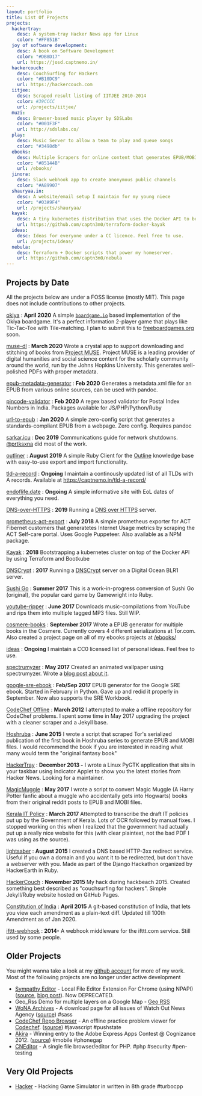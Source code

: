 ```yaml
---
layout: portfolio
title: List Of Projects
projects:
  hackertray:
    desc: A system-tray Hacker News app for Linux
    color: "#FF851B"
  joy of software development:
    desc: A book on Software Development
    color: "#DB8D17"
    url: https://josd.captnemo.in/
  hackercouch:
    desc: CouchSurfing for Hackers
    color: "#B10DC9"
    url: https://hackercouch.com
  iitjee:
    desc: Scraped result listing of IITJEE 2010-2014
    color: #39CCCC
    url: /projects/iitjee/
  muzi:
    desc: Browser-based music player by SDSLabs
    color: "#001F3F"
    url: http://sdslabs.co/
  play:
    desc: Music Server to allow a team to play and queue songs
    color: "#3498db"
  ebooks:
    desc: Multiple Scrapers for online content that generates EPUB/MOBI files
    color: "#85144B"
    url: /ebooks/
  jinora:
    desc: Slack webhook app to create anonymous public channels
    color: "#A89907"
  shauryaa.in:
    desc: A website/email setup I maintain for my young niece
    color: "#03A9F4"
    url: /projects/shauryaa/
  kayak:
    desc: A tiny kubernetes distribution that uses the Docker API to bootstrap a control plane
    url: https://github.com/captn3m0/terraform-docker-kayak
  ideas:
    desc: Ideas for everyone under a CC licence. Feel free to use.
    url: /projects/ideas/
  nebula:
    desc: Terraform + Docker scripts that power my homeserver.
    url: https://github.com/captn3m0/nebula
---
```


## Projects by Date

All the projects below are under a FOSS license (mostly MIT). This page does not include contributions to other projects.

[okiya](https://github.com/captn3m0/okiya)
: **April 2020** A simple [`boardgame.io`](https://boardgame.io) based implementation of the Okiya boardgame. It's a perfect information 2-player game that plays like Tic-Tac-Toe with Tile-matching. I plan to submit this to [freeboardgames.org](https://freeboardgames.org) soon.

[muse-dl][muse]
: **March 2020** Wrote a crystal app to support downloading and stitching of books from [Project MUSE](https://muse.jhu.edu/). Project MUSE is a leading provider of digital humanities and social science content for the scholarly community around the world, run by the Johns Hopkins University. This generates well-polished PDFs with proper metadata.

[epub-metadata-generator][emg]
: **Feb 2020** Generates a metadata.xml file for an EPUB from various online sources, can be used with pandoc.

[pincode-validator][pincode]
: **Feb 2020** A regex based validator for Postal Index Numbers in India. Packages available for JS/PHP/Python/Ruby

[url-to-epub][url-to-epub]
: **Jan 2020** A simple zero-config script that generates a standards-compliant EPUB from a webpage. Zero config. Requires pandoc

[sarkar.icu][sarkar.icu]
: **Dec 2019** Communications guide for network shutdowns. [@prtksxna](https://twitter.com/prtksxna) did most of the work.

[outliner][outliner]
: **August 2019** A simple Ruby Client for the [Outline](https://www.getoutline.com/) knowledge base with easy-to-use export and import functionality.

[tld-a-record][tld]
: **Ongoing** I maintain a continously updated list of all TLDs with A records. Available at https://captnemo.in/tld-a-record/

[endoflife.date][eoldate]
: **Ongoing** A simple informative site with EoL dates of everything you need.

[DNS-over-HTTPS][doh]
: **2019** Running a [DNS over HTTPS](https://hacks.mozilla.org/2018/05/a-cartoon-intro-to-dns-over-https/) server.

[prometheus-act-export][pae]
: **July 2018** A simple prometheus exporter for ACT Fibernet customers that generatetes Internet Usage metrics by scraping the ACT Self-care portal. Uses Google Puppeteer. Also available as a NPM package.

[Kayak][kayak]
: **2018** Bootstrapping a kubernetes cluster on top of the Docker API by using Terraform and Bootkube

[DNSCrypt](/dnscrypt/)
: **2017** Running a [DNSCrypt](https://dnscrypt.info) server on a Digital Ocean BLR1 server.

[Sushi Go][sushigo]
: **Summer 2017** This is a work-in-progress conversion of Sushi Go (original), the popular card game by Gamewright into Ruby.

[youtube-ripper][ytripper]
: **June 2017** Downloads music-compilations from YouTube and rips them into multiple tagged MP3 files. Still WIP.

[cosmere-books][cosmere]
: **September 2017** Wrote a EPUB generator for multiple books in the Cosmere. Currently covers 4 different serializations at Tor.com. Also created a project page on all of my ebooks projects at [/ebooks/](/ebooks/)

[ideas][ideas]
: **Ongoing** I maintain a CC0 licensed list of personal ideas. Feel free to use.

[spectrumyzer][spectrumyzer]
: **May 2017** Created an animated wallpaper using spectrumyzer. Wrote a [blog post about it](/blog/2017/05/01/spectrumyzer-visualization/).

[google-sre-ebook][sre]
: **Feb/Sep 2017** EPUB generator for the Google SRE ebook. Started in February in Python. Gave up and redid it properly in September. Now also supports the SRE Workbook.

[CodeChef Offline][codechef]
: **March 2012** I attempted to make a offline repository for CodeChef problems. I spent some time in May 2017 upgrading the project with a cleaner scraper and a Jekyll base.

[Hoshruba][hoshruba]
: **June 2015** I wrote a script that scraped Tor's serialized publication of the first book in Hoshruba series to generate EPUB and MOBI files. I would recommend the book if you are interested in reading what many would term the "original fantasy book"

[HackerTray][hackertray]
: **December 2013 -** I wrote a Linux PyGTK application that sits in your taskbar using Indicator Applet to show you the latest stories from Hacker News. Looking for a maintainer.

[MagicMuggle][magicmuggle]
: **May 2017** I wrote a script to convert Magic Muggle (A Harry Potter fanfic about a muggle who accidentally gets into Hogwarts) books from their original reddit posts to EPUB and MOBI files.

[Kerala IT Policy][kerala-it]
: **March 2017** Attempted to transcribe the draft IT policies put up by the Government of Kerala. Lots of OCR followed by manual fixes. I stopped working on this when I realized that the government had actually put up a really nice website for this (with clear plaintext, not the bad PDF I was using as the source).

[lightsaber][lightsaber]
: **August 2015** I created a DNS based HTTP-3xx redirect service. Useful if you own a domain and you want it to be redirected, but don't have a webserver with you. Made as part of the Django Hackathon organized by HackerEarth in Ruby.

[HackerCouch][hackercouch]
: **November 2015** My hack during hackbeach 2015. Created something best described as "couchsurfing for hackers". Simple Jekyll/Ruby website hosted on GitHub Pages.

[Constitution of India][cons]
: **April 2015** A git-based constitution of India, that lets you view each amendment as a plain-text diff. Updated till 100th Amendment as of Jan 2020.

[ifttt-webhook][ifttt]
: **2014-** A webhook middleware for the ifttt.com service. Still used by some people.

## Older Projects

You might wanna take a look at my [github account](https://github.com/captn3m0) for more of my work. Most of the following projects are no longer under active development

- [Sympathy Editor](/sympathy) - Local File Editor Extension For Chrome (using NPAPI) ([source](https://github.com/captn3m0/sympathy), [blog post](http://captnemo.in/blog/2012/05/20/sympathy-editor/)). Now DEPRECATED.
- Geo_Rss Demo for multiple layers on a Google Map - [Geo RSS](./geo_rss/)
- [WoNA Archives](/wona/) - A download page for all issues of Watch Out News Agency ([source](https://github.com/captn3m0/wona/)) #sass
- [CodeChef Repo Browser](/codechef/) - An offline practice problem viewer for [Codechef](http://codechef.com). ([source](https://github.com/captn3m0/codechef/)) #javascript #pushstate
- [Akira](http://captnemo.in/blog/2012/05/23/phonegap-blog-post/) - Winning entry to the Adobe Express Apps Contest @ Cognizance 2012. ([source](https://github.com/captn3m0/akira)) #mobile #phonegap
- [CNEditor](https://github.com/captn3m0/cneditor) - A single file browser/editor for PHP. #php #security #pen-testing

## Very Old Projects

- [Hacker](https://github.com/captn3m0/hacker) - Hacking Game Simulator in written in 8th grade #turbocpp

[cosmere]: https://github.captnemo.in/cosmere-books
[hackercouch]: https://hackercouch.com
[lightsaber]: https://lightsaber.captnemo.in
[kerala-it]: https://github.captnemo.in/kerala-it
[magicmuggle]: https://github.captnemo.in/magicmuggle
[hackertray]: https://github.captnemo.in/hackertray
[hoshruba]: https://github.captnemo.in/hoshruba
[codechef]: https://github.captnemo.in/codechef
[sre]: https://github.captnemo.in/google-sre-ebook
[shauryaa]: /projects/shauryaa/
[spectrumyzer]: /blog/2017/05/01/spectrumyzer-visualization/
[ideas]: https://github.captnemo.in/ideas
[sushigo]: https://github.captnemo.in/sushigo
[ytripper]: https://github.captnemo.in/youtube-ripper
[kayak]: https://github.com/captn3m0/terraform-docker-kayak
[doh]: https://captnemo.in/doh/
[eoldate]: https://endoflife.date/
[outliner]: https://github.com/captn3m0/outliner
[pae]: https://github.com/captn3m0/prometheus-act-exporter
[pincode]: https://github.com/captn3m0/india-pincode-regex
[emg]: https://github.com/captn3m0/epub-metadata-generator
[cons]: https://github.com/captn3m0/constitution
[url-to-epub]: https://github.com/captn3m0/url-to-epub
[sarkar.icu]: https://sarkar.icu
[ifttt]: https://github.com/captn3m0/ifttt-webhook
[tld]: https://github.com/captn3m0/tld-a-record
[muse]: https://github.com/captn3m0/muse-dl
